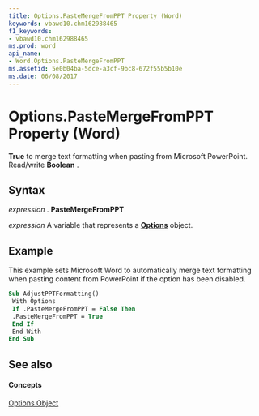 ```yaml
---
title: Options.PasteMergeFromPPT Property (Word)
keywords: vbawd10.chm162988465
f1_keywords:
- vbawd10.chm162988465
ms.prod: word
api_name:
- Word.Options.PasteMergeFromPPT
ms.assetid: 5e0b04ba-5dce-a3cf-9bc8-672f55b5b10e
ms.date: 06/08/2017
---
```



# Options.PasteMergeFromPPT Property (Word)

 **True** to merge text formatting when pasting from Microsoft PowerPoint. Read/write **Boolean** .


## Syntax

 _expression_ . **PasteMergeFromPPT**

 _expression_ A variable that represents a **[Options](Word.Options.md)** object.


## Example

This example sets Microsoft Word to automatically merge text formatting when pasting content from PowerPoint if the option has been disabled.


```vb
Sub AdjustPPTFormatting() 
 With Options 
 If .PasteMergeFromPPT = False Then 
 .PasteMergeFromPPT = True 
 End If 
 End With 
End Sub
```


## See also


#### Concepts


[Options Object](Word.Options.md)

